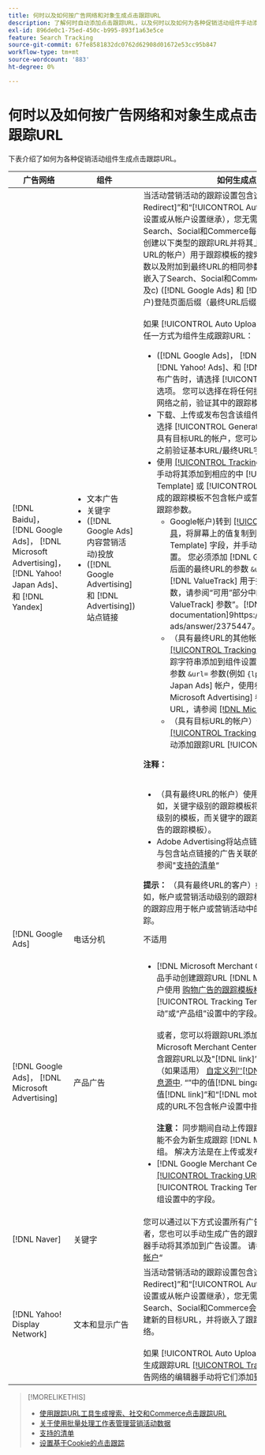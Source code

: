 ```yaml
---
title: 何时以及如何按广告网络和对象生成点击跟踪URL
description: 了解何时自动添加点击跟踪URL，以及何时以及如何为各种促销活动组件手动添加它们。
exl-id: 896de0c1-75ed-450c-b995-893f1a63e5ce
feature: Search Tracking
source-git-commit: 67fe8581832dc0762d62908d01672e53cc95b847
workflow-type: tm+mt
source-wordcount: '883'
ht-degree: 0%

---
```


# 何时以及如何按广告网络和对象生成点击跟踪URL

下表介绍了如何为各种促销活动组件生成点击跟踪URL。

| 广告网络 | 组件 | 如何生成点击跟踪URL |
| ---- | ---- | ---- |
| [!DNL Baidu]， [!DNL Google Ads]， [!DNL Microsoft Advertising]， [!DNL Yahoo! Japan Ads]、和 [!DNL Yandex] | <ul><li>文本广告</li><li>关键字</li><li>([!DNL Google Ads] 内容营销活动)投放</li><li>([!DNL Google Advertising] 和 [!DNL Advertising])站点链接</li></ul> | 当活动营销活动的跟踪设置包含选项&quot;[!UICONTROL EF Redirect]”和“[!UICONTROL Auto Upload]“”（在营销活动级别设置或从帐户设置继承），您无需为广告组组件生成跟踪URL。 Search、Social和Commerce每次与广告网络同步时，都会自动创建以下类型的跟踪URL并将其上传到广告网络： a)（具有最终URL的帐户）用于跟踪模板的搜索、Social和Commerce跟踪参数以及附加到最终URL的相同参数， b)（具有目标URL的帐户）嵌入了Search、Social和Commerce跟踪代码的新目标URL，以及c) ([!DNL Google Ads] 和 [!DNL Microsoft Advertising] 帐户)登陆页面后缀（最终URL后缀）参数。<br><br>如果 [!UICONTROL Auto Upload] 选项被禁用，则可以通过以下任一方式为组件生成跟踪URL：<ul><li>([!DNL Google Ads]， [!DNL Microsoft Advertising]， [!DNL Yahoo! Ads]、和 [!DNL Yandex])当您从馈送文件发布广告时，请选择 [!UICONTROL Generate Tracking URLs] 选项。 您可以选择在将任何批量处理工作表文件发布到广告网络之前，验证其中的跟踪模板字段。</li><li>下载、上传或发布包含该组件的批量处理工作表文件时，请选择 [!UICONTROL Generate Tracking URLs] 选项。 对于具有目标URL的帐户，您可以选择在将文件发布到广告网络之前验证基本URL/最终URL字段字段</li><li>使用 [[!UICONTROL Tracking URLs] 工具](/help/search-social-commerce/tools/click-tracking-url-generate.md) 以生成跟踪URL并手动将其添加到相应的中 [!UICONTROL Tracking Template] 或 [!UICONTROL Base URL] 字段。 <b>注意：</b> 您生成的跟踪模板不包含帐户或营销活动设置中指定的任何其他跟踪参数。<ul><li>Google帐户)转到 [[!UICONTROL Tracking URLs] 工具](/help/search-social-commerce/tools/click-tracking-url-generate.md)，将屏幕上的值复制到相应的 [!UICONTROL Tracking Template] 字段，并手动将整个跟踪字符串添加到组件设置。 您必须添加 [!DNL Google Ads] [!DNL ValueTrack] 后面的最终URL的参数 `&url=` 参数(例如 `{lpurl}`)。 对于 [!DNL ValueTrack] 用于指示跟踪模板中最终URL的参数，请参阅“可用”部分中的“仅限跟踪模板”参数 [!DNL ValueTrack] 参数”。[!DNL Google Ads] documentation]9https://support.google.com/google-ads/answer/2375447。</li><li>（具有最终URL的其他帐户）使用生成跟踪URL [[!UICONTROL Tracking URLs] 工具](/help/search-social-commerce/tools/click-tracking-url-generate.md)，并手动将整个跟踪字符串添加到组件设置。 您必须在之后为最终URL添加参数 `&url=` 参数(例如 `{lpurl}`)。 对象 [!DNL Yahoo! Japan Ads] 帐户，使用参数 `{lpurl}`. 对于 [!DNL Microsoft Advertising] 参数指示跟踪模板中的最终URL，请参阅 [[!DNL Microsoft Advertising] 文档](https://help.bingads.microsoft.com/#apex/3/en/56799).</li><li>（具有目标URL的帐户）使用生成跟踪URL [[!UICONTROL Tracking URLs] 工具](/help/search-social-commerce/tools/click-tracking-url-generate.md)，并在相应的中手动添加跟踪URL [!UICONTROL Base URL] 字段。</li></ul></li></ul><b>注释：</b><br><br><ul><li>（具有最终URL的帐户）使用最细粒度级别的跟踪模板（例如，关键字级别的跟踪模板将覆盖帐户、营销活动和广告组级别的模板，而关键字的跟踪模板和投放位置将覆盖关联广告的跟踪模板）。</li><li>Adobe Advertising将站点链接的点击量和产生的收入映射到与包含站点链接的广告关联的关键字，而不是单独映射。 请参阅&quot;[支持的清单](/help/search-social-commerce/introduction/supported-inventory.md)“</li></ul><b>提示：</b> （具有最终URL的客户）如果您仅在所需的最高级别（例如，帐户或营销活动级别的跟踪模板）创建跟踪模板，以将相同的跟踪应用于帐户或营销活动中的所有实体，则最易于管理跟踪。 |
| [!DNL Google Ads] | 电话分机 | 不适用 |
| [!DNL Google Ads]， [!DNL Microsoft Advertising] | 产品广告 | <ul><li>[!DNL Microsoft Merchant Center] 帐户：为您中的每个产品手动创建跟踪URL [!DNL Microsoft Merchant Center] 帐户使用 [购物广告的跟踪模板格式](/help/search-social-commerce/tracking/formats-click-tracking-microsoft.md)，并手动将其添加到 [!UICONTROL Tracking Template] “帐户”、“促销活动”或“产品组”设置中的字段。<br><br>或者，您可以将跟踪URL添加到中的产品数据 [!DNL Microsoft Merchant Center account]. 要实现此目的，请包含跟踪URL以及&quot;[!DNL link]”或“[!DNL mobile_link]”字段（如果适用） [自定义列&#39;&#39;[!DNL bingads_redirect]”在产品信息源中](https://help.ads.microsoft.com/#apex/3/en/51084). “”中的值[!DNL bingads_redirect]”字段替换“”中的值[!DNL link]”和“[!DNL mobile_link]”字段。 使用此方法生成的URL不包含帐户设置中指定的任何跟踪参数。<br><br><b>注意：</b> 同步期间自动上传跟踪的帐户级别和营销活动级别功能不会为新生成跟踪 [!DNL Microsoft Advertising] 产品组。 解决方法是在上传或发布批量处理工作表时生成跟踪。</li><li>[!DNL Google Merchant Center] 帐户：使用 [[!UICONTROL Tracking URLs] 工具](/help/search-social-commerce/tools/click-tracking-url-generate.md)，并手动将它们添加到 [!UICONTROL Tracking Template] 帐户、营销活动或产品组设置中的字段。</li></ul> |
| [!DNL Naver] | 关键字 | 您可以通过以下方式设置所有广告的点击跟踪 [批量工作表](/help/search-social-commerce/campaign-management/bulksheets/bulksheet-about.md). 或者，您也可以手动生成广告的跟踪URL，并使用广告网络的编辑器手动将其添加到广告设置。 请参阅&quot;[实施 [!DNL Naver] 仅跟踪帐户](/help/search-social-commerce/campaign-management/naver-tracking-only-account-implement.md)“ |
| [!DNL Yahoo! Display Network] | 文本和显示广告 | 当活动营销活动的跟踪设置包含选项&quot;[!UICONTROL EF Redirect]”和“[!UICONTROL Auto Upload]“”（在促销活动级别设置或从帐户设置继承），您无需为广告生成跟踪URL。 Search、Social和Commerce会在每次与广告网络同步时自动创建新的目标URL，并将嵌入了跟踪代码的目标网址上传到广告网络。<br><br>如果 [!UICONTROL Auto Upload] 选项被禁用，然后您可以使用生成跟踪URL [[!UICONTROL Tracking URLs] 工具](/help/search-social-commerce/tools/click-tracking-url-generate.md)，然后使用广告网络的编辑器手动将它们添加到广告设置。 |

>[!MORELIKETHIS]
>
>* [使用跟踪URL工具生成搜索、社交和Commerce点击跟踪URL](/help/search-social-commerce/tools/click-tracking-url-generate.md)
>* [关于使用批量处理工作表管理营销活动数据](/help/search-social-commerce/campaign-management/bulksheets/bulksheet-about.md)
>* [支持的清单](/help/search-social-commerce/introduction/supported-inventory.md)
>* [设置基于Cookie的点击跟踪](/help/search-social-commerce/tracking/click-tracking-set-up.md)
